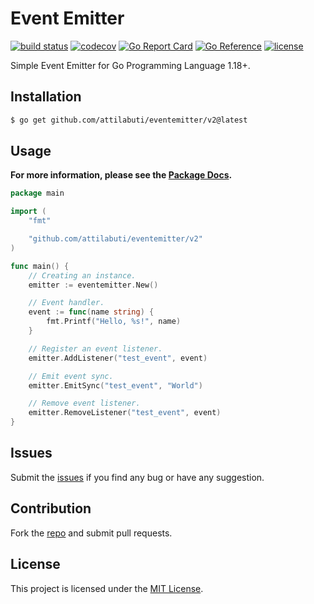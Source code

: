 # Event Emitter

[![build status](https://img.shields.io/github/workflow/status/attilabuti/eventemitter/CI/main?style=flat-square)](https://github.com/attilabuti/eventemitter/actions)
[![codecov](https://img.shields.io/codecov/c/github/attilabuti/eventemitter?style=flat-square)](https://codecov.io/gh/attilabuti/eventemitter)
[![Go Report Card](https://goreportcard.com/badge/github.com/attilabuti/eventemitter?style=flat-square)](https://goreportcard.com/report/github.com/attilabuti/eventemitter)
[![Go Reference](https://pkg.go.dev/badge/github.com/attilabuti/eventemitter.svg)](https://pkg.go.dev/github.com/attilabuti/eventemitter)
[![license](https://img.shields.io/github/license/attilabuti/eventemitter?style=flat-square)](https://raw.githubusercontent.com/attilabuti/eventemitter/main/LICENSE)

Simple Event Emitter for Go Programming Language 1.18+.

## Installation

```bash
$ go get github.com/attilabuti/eventemitter/v2@latest
```

## Usage

**For more information, please see the [Package Docs](https://pkg.go.dev/github.com/attilabuti/eventemitter).**

```go
package main

import (
	"fmt"

	"github.com/attilabuti/eventemitter/v2"
)

func main() {
    // Creating an instance.
    emitter := eventemitter.New()

    // Event handler.
    event := func(name string) {
        fmt.Printf("Hello, %s!", name)
    }

    // Register an event listener.
    emitter.AddListener("test_event", event)

    // Emit event sync.
    emitter.EmitSync("test_event", "World")

    // Remove event listener.
    emitter.RemoveListener("test_event", event)
}
```

## Issues

Submit the [issues](https://github.com/attilabuti/eventemitter/issues) if you find any bug or have any suggestion.

## Contribution

Fork the [repo](https://github.com/attilabuti/eventemitter) and submit pull requests.

## License

This project is licensed under the [MIT License](https://github.com/attilabuti/eventemitter/blob/main/LICENSE).
